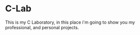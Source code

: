 # C-Lab
This is my C Laboratory, in this place i'm going to show you my professional, and personal projects.
